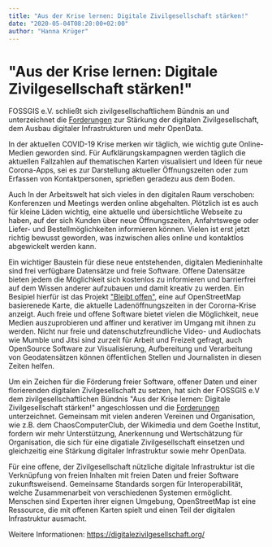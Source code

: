 ```yaml
---
title: "Aus der Krise lernen: Digitale Zivilgesellschaft stärken!"
date: "2020-05-04T08:20:00+02:00"
author: "Hanna Krüger"
---
```


# "Aus der Krise lernen: Digitale Zivilgesellschaft stärken!"

FOSSGIS e.V. schließt sich zivilgesellschaftlichem Bündnis an und unterzeichnet die [Forderungen](https://digitalezivilgesellschaft.org/) zur Stärkung der digitalen Zivilgesellschaft, dem Ausbau digitaler Infrastrukturen und mehr OpenData.

In der aktuellen COVID-19 Krise merken wir täglich, wie wichtig gute Online-Medien geworden sind. Für Aufklärungskampagnen werden täglich die aktuellen Fallzahlen auf thematischen Karten visualisiert und Ideen für neue Corona-Apps, sei es zur Darstellung aktueller Öffnungszeiten oder zum Erfassen von Kontaktpersonen, sprießen geradezu aus dem Boden. 

Auch In der Arbeitswelt hat sich vieles in den digitalen Raum verschoben: Konferenzen und Meetings werden online abgehalten. Plötzlich ist es auch für kleine Läden wichtig, eine aktuelle und übersichtliche Webseite zu haben, auf der sich Kunden über neue Öffnungszeiten, Anfahrtswege oder Liefer- und Bestellmöglichkeiten informieren können. Vielen ist erst jetzt richtig bewusst geworden, was inzwischen alles online und kontaktlos abgewickelt werden kann. 

Ein wichtiger Baustein für diese neue entstehenden, digitalen Medieninhalte sind frei verfügbare Datensätze und freie Software. Offene Datensätze bieten jedem die Möglichkeit sich kostenlos zu informieren und barrierfrei auf dem Wissen anderer aufzubauen und damit kreativ zu werden. Ein Besipiel hierfür ist das Projekt ["Bleibt offen"](http://blog.openstreetmap.de/blog/2020/04/bleibt-offen-von-openstreetmap-zeigt-geschaefte-die-weiterhin-geoeffnet-sind/), eine auf OpenStreetMap basierenede Karte, die aktuelle Ladenöffnungszeiten in der Cororna-Krise anzeigt. Auch freie und offene Software bietet vielen die Möglichkeit, neue Medien auszuprobieren und affiner und kerativer im Umgang mit ihnen zu werden. Nicht nur freie und datenschutzfreundliche Video- und Audiochats wie Mumble und Jitsi sind zurzeit für Arbeit und Freizeit gefragt, auch OpenSource Software zur Visualisierung, Aufbereitung und Verarbeitung von Geodatensätzen können öffentlichen Stellen und Journalisten in diesen Zeiten helfen.

Um ein Zeichen für die Förderung freier Software, offener Daten und einer florierenden digitalen Zivilgesellschaft zu setzen, hat sich der FOSSGIS e.V dem zivilgesellschaftlichen Bündnis "Aus der Krise lernen: Digitale Zivilgesellschaft stärken!" angeschlossen und die [Forderungen](https://digitalezivilgesellschaft.org/) unterzeichnet. Gemeinsam mit vielen anderen Vereinen und Organisation, wie z.B. dem ChaosComputerClub, der Wikimedia und dem Goethe Institut, fordern wir mehr Unterstützung, Anerkennung und Wertschätzung für Organisation, die sich für eine digatiale Zivilgesellschaft einsetzen und gleichzeitig eine Stärkung digitaler Infrastruktur sowie mehr OpenData.

Für eine offene, der Zivilgesellschaft nützliche digitale Infrastruktur ist die Verknüpfung von freien Inhalten mit freien Daten und freier Software zukunftsweisend. Gemeinsame Standards sorgen für Interoperabilität, welche Zusammenarbeit von verschiedenen Systemen ermöglicht. Menschen sind Experten ihrer eignen Umgebung, OpenStreetMap ist eine Ressource, die mit offenen Karten spielt und einen Teil der digitalen Infrastruktur ausmacht.

Weitere Informationen: https://digitalezivilgesellschaft.org/